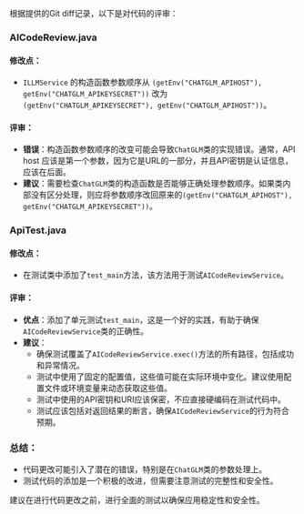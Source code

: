 根据提供的Git diff记录，以下是对代码的评审：

### AICodeReview.java

#### 修改点：
- `ILLMService` 的构造函数参数顺序从 `(getEnv("CHATGLM_APIHOST"), getEnv("CHATGLM_APIKEYSECRET"))` 改为 `(getEnv("CHATGLM_APIKEYSECRET"), getEnv("CHATGLM_APIHOST"))`。

#### 评审：
- **错误**：构造函数参数顺序的改变可能会导致`ChatGLM`类的实现错误。通常，API host 应该是第一个参数，因为它是URL的一部分，并且API密钥是认证信息，应该在后面。
- **建议**：需要检查`ChatGLM`类的构造函数是否能够正确处理参数顺序。如果类内部没有区分处理，则应将参数顺序改回原来的`(getEnv("CHATGLM_APIHOST"), getEnv("CHATGLM_APIKEYSECRET"))`。

### ApiTest.java

#### 修改点：
- 在测试类中添加了`test_main`方法，该方法用于测试`AICodeReviewService`。

#### 评审：
- **优点**：添加了单元测试`test_main`，这是一个好的实践，有助于确保`AICodeReviewService`类的正确性。
- **建议**：
  - 确保测试覆盖了`AICodeReviewService.exec()`方法的所有路径，包括成功和异常情况。
  - 测试中使用了固定的配置值，这些值可能在实际环境中变化。建议使用配置文件或环境变量来动态获取这些值。
  - 测试中使用的API密钥和URI应该保密，不应直接硬编码在测试代码中。
  - 测试应该包括对返回结果的断言，确保`AICodeReviewService`的行为符合预期。

### 总结：
- 代码更改可能引入了潜在的错误，特别是在`ChatGLM`类的参数处理上。
- 测试代码的添加是一个积极的改进，但需要注意测试的完整性和安全性。

建议在进行代码更改之前，进行全面的测试以确保应用稳定性和安全性。